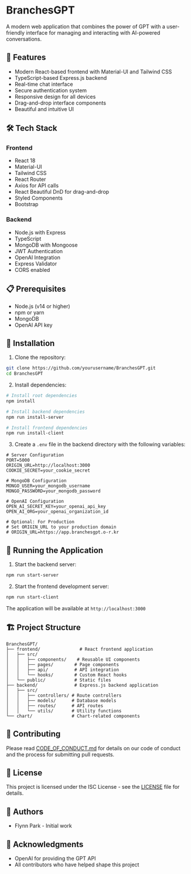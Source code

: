 # BranchesGPT

A modern web application that combines the power of GPT with a user-friendly interface for managing and interacting with AI-powered conversations.

## 🚀 Features

- Modern React-based frontend with Material-UI and Tailwind CSS
- TypeScript-based Express.js backend
- Real-time chat interface
- Secure authentication system
- Responsive design for all devices
- Drag-and-drop interface components
- Beautiful and intuitive UI

## 🛠️ Tech Stack

### Frontend
- React 18
- Material-UI
- Tailwind CSS
- React Router
- Axios for API calls
- React Beautiful DnD for drag-and-drop
- Styled Components
- Bootstrap

### Backend
- Node.js with Express
- TypeScript
- MongoDB with Mongoose
- JWT Authentication
- OpenAI Integration
- Express Validator
- CORS enabled

## 📋 Prerequisites

- Node.js (v14 or higher)
- npm or yarn
- MongoDB
- OpenAI API key

## 🔧 Installation

1. Clone the repository:
```bash
git clone https://github.com/yourusername/BranchesGPT.git
cd BranchesGPT
```

2. Install dependencies:
```bash
# Install root dependencies
npm install

# Install backend dependencies
npm run install-server

# Install frontend dependencies
npm run install-client
```

3. Create a `.env` file in the backend directory with the following variables:
```
# Server Configuration
PORT=5000
ORIGIN_URL=http://localhost:3000
COOKIE_SECRET=your_cookie_secret

# MongoDB Configuration
MONGO_USER=your_mongodb_username
MONGO_PASSWORD=your_mongodb_password

# OpenAI Configuration
OPEN_AI_SECRET_KEY=your_openai_api_key
OPEN_AI_ORG=your_openai_organization_id

# Optional: For Production
# Set ORIGIN_URL to your production domain
# ORIGIN_URL=https://app.branchesgpt.o-r.kr
```

## 🚀 Running the Application

1. Start the backend server:
```bash
npm run start-server
```

2. Start the frontend development server:
```bash
npm run start-client
```

The application will be available at `http://localhost:3000`

## 🏗️ Project Structure

```
BranchesGPT/
├── frontend/               # React frontend application
│   ├── src/
│   │   ├── components/    # Reusable UI components
│   │   ├── pages/        # Page components
│   │   ├── api/          # API integration
│   │   └── hooks/        # Custom React hooks
│   └── public/           # Static files
├── backend/              # Express.js backend application
│   ├── src/
│   │   ├── controllers/ # Route controllers
│   │   ├── models/      # Database models
│   │   ├── routes/      # API routes
│   │   └── utils/       # Utility functions
└── chart/               # Chart-related components
```

## 🤝 Contributing

Please read [CODE_OF_CONDUCT.md](CODE_OF_CONDUCT.md) for details on our code of conduct and the process for submitting pull requests.

## 📝 License

This project is licensed under the ISC License - see the [LICENSE](LICENSE) file for details.

## 👥 Authors

- Flynn Park - Initial work

## 🙏 Acknowledgments

- OpenAI for providing the GPT API
- All contributors who have helped shape this project
